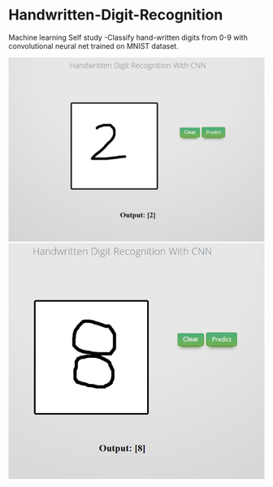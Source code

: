 # Handwritten-Digit-Recognition
Machine learning Self study -Classify hand-written digits from  0-9  with convolutional neural net trained on MNIST dataset.

![](screenshot/screenshot-2.png)
![](screenshot/screenshot.png)
